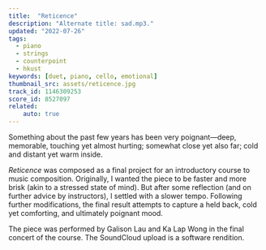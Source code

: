 ```yaml
---
title:  "Reticence"
description: "Alternate title: sad.mp3."
updated: "2022-07-26"
tags:
  - piano
  - strings
  - counterpoint
  - hkust
keywords: [duet, piano, cello, emotional]
thumbnail_src: assets/reticence.jpg
track_id: 1146309253
score_id: 8527097
related:
    auto: true
---
```


Something about the past few years has been very poignant—deep, memorable, touching yet almost hurting; somewhat close yet also far; cold and distant yet warm inside.

_Reticence_ was composed as a final project for an introductory course to music composition. Originally, I wanted the piece to be faster and more brisk (akin to a stressed state of mind). But after some reflection (and on further advice by instructors), I settled with a slower tempo. Following further modifications, the final result attempts to capture a held back, cold yet comforting, and ultimately poignant mood.

The piece was performed by Galison Lau and Ka Lap Wong in the final concert of the course. The SoundCloud upload is a software rendition.
